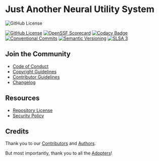 <!-- Copyright (C) 2024 Jaremy Hatler -->
<!-- SPDX-License-Identifier: CC-BY-4.0 -->
# Just Another Neural Utility System
![GitHub License](https://img.shields.io/github/license/jhatler/janus)

<!-- editorconfig-checker-disable -->
[![GitHub License](https://img.shields.io/github/license/jhatler/janus)](LICENSE)
[![OpenSSF Scorecard](https://api.scorecard.dev/projects/github.com/jhatler/janus/badge)](https://scorecard.dev/viewer/?uri=github.com/jhatler/janus)
[![Codacy Badge](https://app.codacy.com/project/badge/Grade/aa0ce1f1ebf74b55a448c095012e391c)](https://app.codacy.com/gh/jhatler/janus/dashboard?utm_source=gh&utm_medium=referral&utm_content=&utm_campaign=Badge_grade)
[![Conventional Commits](https://img.shields.io/badge/Conventional%20Commits-1.0.0-FE5196?logo=conventionalcommits&logoColor=white)](https://conventionalcommits.org)
[![Semantic Versioning](https://img.shields.io/badge/Semantic%20Versioning-2.0.0-3F4551?logo=semver&logoColor=white)](https://semver.org)
[![SLSA 3](https://slsa.dev/images/gh-badge-level3.svg)](https://slsa.dev)
<!-- editorconfig-checker-enable -->

## Join the Community

- [Code of Conduct](CODE_OF_CONDUCT.md)
- [Copyright Guidelines](COPYRIGHT.md)
- [Contributor Guidelines](CONTRIBUTING.md)
- [Changelog](CHANGELOG.md)

## Resources

- [Repository License](LICENSE)
- [Security Policy](SECURITY.md)

## Credits

Thank you to our [Contributors](CONTRIBUTORS.md) and [Authors](AUTHORS).

But most importantly, thank you to all the [Adopters](ADOPTERS.md)!
